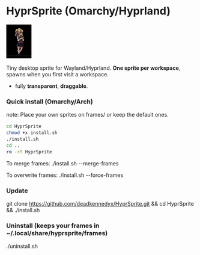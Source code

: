 # HyprSprite (Omarchy/Hyprland)

![sprite](/assets/gh.png)

Tiny desktop sprite for Wayland/Hyprland. **One sprite per workspace**, spawns when you first visit a workspace.  
- fully **transparent**, **draggable**.

### Quick install (Omarchy/Arch)
note: Place your own sprites on frames/ or keep the default ones.

```bash
cd HyprSprite
chmod +x install.sh
./install.sh
cd ..
rm -rf HyprSprite
```

To merge frames: ./install.sh --merge-frames

To overwrite frames: ./install.sh --force-frames

### Update

git clone https://github.com/deadkennedyx/HyprSprite.git && cd HyprSprite && ./install.sh

### Uninstall (keeps your frames in ~/.local/share/hyprsprite/frames)
./uninstall.sh


